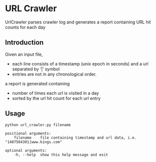 URL Crawler
============
UrlCrawler parses crawler log and generates a report containing URL hit counts for each day

Introduction
-------------
Given an input file, 

- each line consists of a timestamp (unix epoch in seconds) and a url separated by ‘|’ symbol
- entries are not in any chronological order. 

a report is generated containing
- number of times each url is visited in a day
- sorted by the url hit count for each url entry

Usage
------

    python url_crawler.py filename
    
    positional arguments:
        filename    file containing timestamp and url data, i.e. "1407564301|www.kings.com"

    optional arguments:
        -h, --help  show this help message and exit
